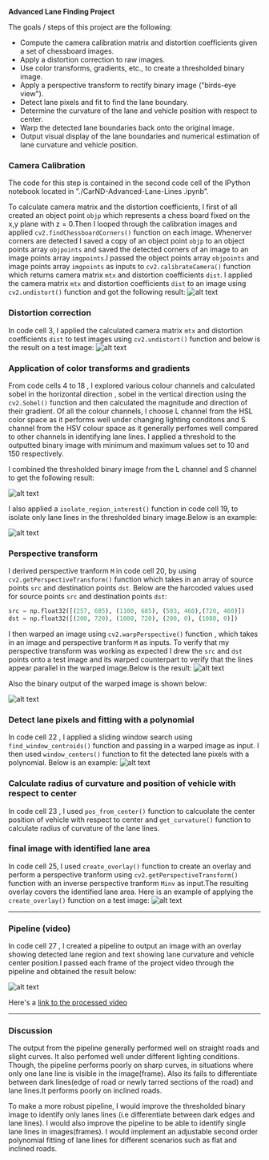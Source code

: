 
**Advanced Lane Finding Project**

The goals / steps of this project are the following:

* Compute the camera calibration matrix and distortion coefficients given a set of chessboard images.
* Apply a distortion correction to raw images.
* Use color transforms, gradients, etc., to create a thresholded binary image.
* Apply a perspective transform to rectify binary image ("birds-eye view").
* Detect lane pixels and fit to find the lane boundary.
* Determine the curvature of the lane and vehicle position with respect to center.
* Warp the detected lane boundaries back onto the original image.
* Output visual display of the lane boundaries and numerical estimation of lane curvature and vehicle position.

[//]: # (Image References)

[image1]: ./writeup_images/undistort_output.png "Undistorted"
[image2]: ./writeup_images/test6.jpg "Road Transformed"
[image3]: ./writeup_images/binary_combo_example.jpg "Binary Example"
[image4]: ./writeup_images/ROI_image.jpg "ROI" 
[image5a]: ./writeup_images/warp_confirmation.jpg "Warp Example"
[image5b]: ./writeup_images/warped_straight_lines.jpg "Warp Example"
[image6]: ./writeup_images/color_fit_lines.jpg "Fit Visual"
[image7]: ./writeup_images/example_output.jpg "Output" 
[image8]: ./processed_project_video.gif "Video"
[video]: ./processed_project_video.mp4 "Video"

### Camera Calibration

The code for this step is contained in the second code cell of the IPython notebook located in "./CarND-Advanced-Lane-Lines .ipynb".  

To calculate camera matrix and the distortion coefficients, I first of all created an object point `objp` which represents a chess board fixed on the x,y plane with z = 0.Then I looped through the calibration images and applied `cv2.findChessboardCorners()` function on each image. Whenerver corners are detected I saved a copy of an object point `objp` to an object points array `objpoints` and saved the detected corners of an image to an image points array `imgpoints`.I passed the object points array `objpoints` and image points array `imgpoints` as inputs to `cv2.calibrateCamera()` function which returns camera matrix `mtx` and distortion coefficients `dist`. I applied the camera matrix `mtx` and distortion coefficients `dist` to an image using `cv2.undistort()` function and got the following result:
![alt text][image1]

### Distortion correction
In code cell 3, I applied the calculated camera matrix `mtx` and distortion coefficients `dist` to test images using `cv2.undistort()` function and below is the result on a test image:
![alt text][image2]

### Application of color transforms and gradients

From code cells 4 to 18 , I explored various colour channels and calculated sobel in the horizontal direction , sobel in the vertical direction using the `cv2.Sobel()` function and then  calculated the magnitude and direction of their gradient. Of all the colour channels, I choose L channel from the HSL color space as it performs well under changing lighting conditons and S channel from the HSV colour space as it generally perfomes well compared to other channels in identifying lane lines. I applied a threshold to the outputted binary image with minimum and maximum values set to 10 and 150 respectively.

I combined the thresholded binary image from the L channel and S channel to get the following result:

![alt text][image3]

I also applied a `isolate_region_interest()` function in code cell 19,  to isolate only lane lines in the thresholded binary image.Below is an example:

![alt text][image4]

### Perspective transform

I derived perspective tranform `M` in code cell 20, by using `cv2.getPerspectiveTransform()` function which takes in an array of source points `src` and destination points `dst`. Below are the harcoded values used for source points `src` and destination points `dst`:

```python
src = np.float32([(257, 685), (1100, 685), (583, 460),(720, 460)])
dst = np.float32([(200, 720), (1080, 720), (200, 0), (1080, 0)])
```

I then warped an image using `cv2.warpPerspective()` function , which takes in an image and perspective tranform `M` as inputs. To verify that my perspective transform was working as expected I drew the `src` and `dst` points onto a test image and its warped counterpart to verify that the lines appear parallel in the warped image.Below is the result:
![alt text][image5a]


Also the binary output of the warped image is shown below:

![alt text][image5b]


### Detect lane pixels and fitting with a polynomial

In code cell 22 , I applied a sliding window search using `find_window_centroids()` function and passing in a warped image as input. I then used `window_centers()` function to fit the detected lane pixels with a polynomial. Below is an example:
![alt text][image6]


### Calculate radius of curvature and position of vehicle with respect to center

In code cell 23 , I used  `pos_from_center()` function to calcuolate the center position of vehicle with respect to center and `get_curvature()` function to calculate radius of curvature of the lane lines.


### final image with identified lane area

In code cell 25, I used `create_overlay()` function to create an overlay and perform a perspective tranform using `cv2.getPerspectiveTransform()` function with an inverse perspective tranform `Minv` as input.The resulting overlay covers the identified lane area. Here is an example of applying the `create_overlay()` function on a test image:
![alt text][image7]

---

### Pipeline (video)

In code cell 27 , I created a pipeline to output an image with an overlay showing detected lane region and text showing lane curvature and vehicle center position.I passed each frame of the project video through the pipeline and obtained the result below:

![alt text][image8]

Here's a [link to the processed video][video]

---

### Discussion
The output from the pipeline generally performed well on straight roads and slight curves. It also perfomed well under different lighting conditions.
Though, the pipeline performs poorly on sharp curves, in situations where only one lane line is visible in the image(frame). Also its fails to differentiate between dark lines(edge of road or newly tarred sections of the road) and lane lines.It performs poorly on inclined roads.

To make a more robust pipeline, I would improve the thresholded binary image to identify only lanes lines (i.e differentiate between dark edges and lane lines). I would also improve the pipeline to be able to identify single lane lines in images(frames). I would implement an adjustable second order polynomial fitting of lane lines for different scenarios such as flat and inclined roads.





